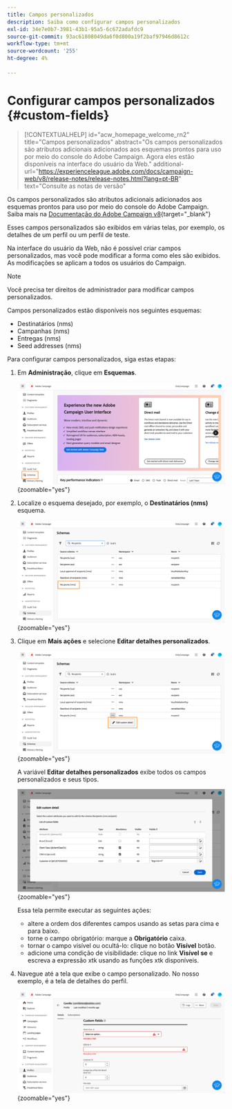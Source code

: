 ```yaml
---
title: Campos personalizados
description: Saiba como configurar campos personalizados
exl-id: 34e7e0b7-3981-43b1-95a5-6c672adafdc9
source-git-commit: 93ac61808049da6f0d800a19f2baf97946d8612c
workflow-type: tm+mt
source-wordcount: '255'
ht-degree: 4%

---
```


# Configurar campos personalizados {#custom-fields}

>[!CONTEXTUALHELP]
>id="acw_homepage_welcome_rn2"
>title="Campos personalizados"
>abstract="Os campos personalizados são atributos adicionais adicionados aos esquemas prontos para uso por meio do console do Adobe Campaign. Agora eles estão disponíveis na interface do usuário da Web."
>additional-url="https://experienceleague.adobe.com/docs/campaign-web/v8/release-notes/release-notes.html?lang=pt-BR" text="Consulte as notas de versão"



Os campos personalizados são atributos adicionais adicionados aos esquemas prontos para uso por meio do console do Adobe Campaign. Saiba mais na [Documentação do Adobe Campaign v8](https://experienceleague.adobe.com/docs/campaign/campaign-v8/developer/shemas-forms/extend-schema.html){target="_blank"}

Esses campos personalizados são exibidos em várias telas, por exemplo, os detalhes de um perfil ou um perfil de teste.

Na interface do usuário da Web, não é possível criar campos personalizados, mas você pode modificar a forma como eles são exibidos. As modificações se aplicam a todos os usuários do Campaign.

>[!NOTE]
>
>Você precisa ter direitos de administrador para modificar campos personalizados.

Campos personalizados estão disponíveis nos seguintes esquemas:

* Destinatários (nms)
* Campanhas (nms)
* Entregas (nms)
* Seed addresses (nms)

Para configurar campos personalizados, siga estas etapas:

1. Em **Administração**, clique em **Esquemas**.

   ![](assets/custom-fields.png){zoomable="yes"}

1. Localize o esquema desejado, por exemplo, o **Destinatários (nms)** esquema.

   ![](assets/custom-fields2.png){zoomable="yes"}

1. Clique em **Mais ações** e selecione **Editar detalhes personalizados**.

   ![](assets/custom-fields3.png){zoomable="yes"}

   A variável **Editar detalhes personalizados** exibe todos os campos personalizados e seus tipos.

   ![](assets/custom-fields4.png){zoomable="yes"}

   Essa tela permite executar as seguintes ações:

   * altere a ordem dos diferentes campos usando as setas para cima e para baixo.
   * torne o campo obrigatório: marque a **Obrigatório** caixa.
   * tornar o campo visível ou ocultá-lo: clique no botão **Visível** botão.
   * adicione uma condição de visibilidade: clique no link **Visível se** e escreva a expressão xtk usando as funções xtk disponíveis.

1. Navegue até a tela que exibe o campo personalizado. No nosso exemplo, é a tela de detalhes do perfil.

   ![](assets/custom-fields5.png){zoomable="yes"}
